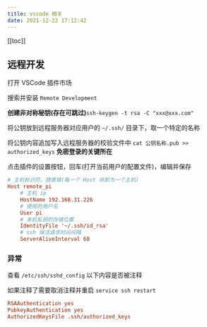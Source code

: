 ```yaml
---
title: vscode 相关
date: 2021-12-22 17:12:42
---
```


[[toc]]

## 远程开发

打开 VSCode 插件市场

搜索并安装 `Remote Development`

**创建非对称秘钥(存在可跳过)**`ssh-keygen -t rsa -C "xxx@xxx.com"`

将公钥放到远程服务器对应用户的 `~/.ssh/` 目录下，取一个特定的名称

将公钥内容追加写入远程服务器的校验文件中 `cat 公钥名称.pub >> authorized_keys` **免密登录的关键所在**

点击插件的设置按钮，回车(打开当前用户的配置文件)，编辑并保存

```ini
# 主机标识符，随便填(每一个 Host 块即为一个主机)
Host remote_pi
	# 主机 ip	
    HostName 192.168.31.226
    # 使用的用户名
    User pi
    # 本机私钥的存储位置
    IdentityFile '~/.ssh/id_rsa'
    # ssh 保活请求时间间隔
    ServerAliveInterval 60
```



### 异常

查看 `/etc/ssh/sshd_config` 以下内容是否被注释

如果注释了需要取消注释并重启 `service ssh restart`

```ini
RSAAuthentication yes
PubkeyAuthentication yes
AuthorizedKeysFile .ssh/authorized_keys
```